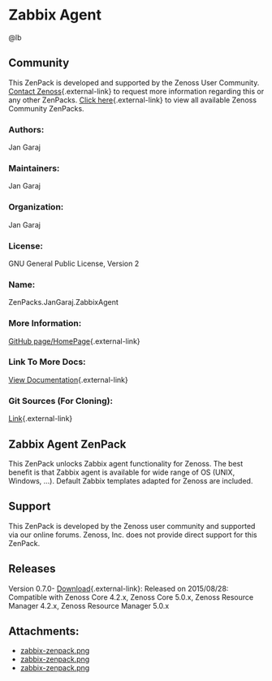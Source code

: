 # Zabbix Agent

@lb[](img/zenpack-zabbix-zenpack.png)

## Community

This ZenPack is developed and supported by the Zenoss User Community.
[Contact Zenoss](https://tryit.zenoss.com/zenpack-contact/){.external-link} to
request more information regarding this or any other ZenPacks. [Click here](https://zenoss.com/product/zenpacks?f%5B0%5D=im_field_zenpack_category:1021){.external-link} to
view all available Zenoss Community ZenPacks.

### Authors:

Jan Garaj

### Maintainers:

Jan Garaj

### Organization:

Jan Garaj

### License:

GNU General Public License, Version 2

### Name:

ZenPacks.JanGaraj.ZabbixAgent

### More Information:

[GitHub page/HomePage](https://github.com/monitoringartist/ZenPacks.JanGaraj.ZabbixAgent){.external-link}

### Link To More Docs:

[View Documentation](https://github.com/monitoringartist/ZenPacks.JanGaraj.ZabbixAgent){.external-link}

### Git Sources (For Cloning):

[Link](https://github.com/monitoringartist/ZenPacks.JanGaraj.ZabbixAgent){.external-link}

## Zabbix Agent ZenPack

This ZenPack unlocks Zabbix agent functionality for Zenoss. The best
benefit is that Zabbix agent is available for wide range of OS (UNIX,
Windows, ...). Default Zabbix templates adapted for Zenoss are included.

## Support

This ZenPack is developed by the Zenoss user community and supported via
our online forums. Zenoss, Inc. does not provide direct support for this
ZenPack.

## Releases

Version 0.7.0- [Download](https://storage.googleapis.com/zenpacks/ZenPacks.JanGaraj.ZabbixAgent/0.7.0/ZenPacks.JanGaraj.ZabbixAgent-0.7.0.egg){.external-link}:   Released on 2015/08/28:   Compatible with Zenoss Core 4.2.x, Zenoss Core 5.0.x, Zenoss
    Resource Manager 4.2.x, Zenoss Resource Manager 5.0.x

## Attachments:

-   [zabbix-zenpack.png](img/zenpack-zabbix-zenpack.png)
-   [zabbix-zenpack.png](img/zenpack-zabbix-zenpack.png)
-   [zabbix-zenpack.png](img/zenpack-zabbix-zenpack.png)


